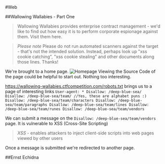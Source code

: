 #Web

##Wallowing Wallabies - Part One
>Wallowing Wallabies provides enterprise contract management - we'd like to find out how easy it is to perform corporate espionage against them. Visit them here.

>*Please note* Please do not run automated scanners against the target - that's not the intended solution. Instead, perhaps look up "xss cookie catching", "xss cookie stealing" and other documents along those lines. Thanks!

We're brought to a home page.
![Homepage](https://www.dropbox.com/s/4aoip8xxmsbv59q/CTF1.png?dl=0)
Viewing the Source Code of the page could be helpful to start out.
Nothing too interesting.

https://wallowing-wallabies.ctfcompetition.com/robots.txt
brings us to a page of interesting links
`User-agent: *
Disallow: /deep-blue-sea/
Disallow: /deep-blue-sea/team/
//Yes, these are alphabet puns :)
Disallow: /deep-blue-sea/team/characters
Disallow: /deep-blue-sea/team/paragraphs
Disallow: /deep-blue-sea/team/lines
Disallow: /deep-blue-sea/team/runes
Disallow: /deep-blue-sea/team/vendors`

We can submit a message on the `Disallow: /deep-blue-sea/team/vendors` page. It is vulnerable to XSS (Cross-Site Scripting)
><em>XSS</em> - enables attackers to inject client-side scripts into web pages viewed by other users

Once a message is submitted we're redirected to another page.


##Ernst Echidna
>
